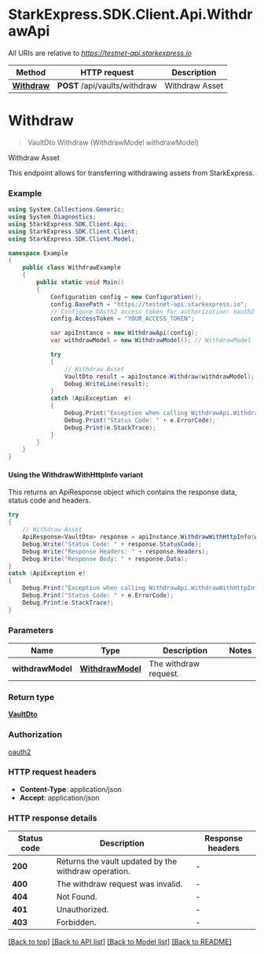 # StarkExpress.SDK.Client.Api.WithdrawApi

All URIs are relative to *https://testnet-api.starkexpress.io*

| Method | HTTP request | Description |
|--------|--------------|-------------|
| [**Withdraw**](WithdrawApi.md#withdraw) | **POST** /api/vaults/withdraw | Withdraw Asset |

<a name="withdraw"></a>
# **Withdraw**
> VaultDto Withdraw (WithdrawModel withdrawModel)

Withdraw Asset

This endpoint allows for transferring withdrawing assets from StarkExpress.

### Example
```csharp
using System.Collections.Generic;
using System.Diagnostics;
using StarkExpress.SDK.Client.Api;
using StarkExpress.SDK.Client.Client;
using StarkExpress.SDK.Client.Model;

namespace Example
{
    public class WithdrawExample
    {
        public static void Main()
        {
            Configuration config = new Configuration();
            config.BasePath = "https://testnet-api.starkexpress.io";
            // Configure OAuth2 access token for authorization: oauth2
            config.AccessToken = "YOUR_ACCESS_TOKEN";

            var apiInstance = new WithdrawApi(config);
            var withdrawModel = new WithdrawModel(); // WithdrawModel | The withdraw request.

            try
            {
                // Withdraw Asset
                VaultDto result = apiInstance.Withdraw(withdrawModel);
                Debug.WriteLine(result);
            }
            catch (ApiException  e)
            {
                Debug.Print("Exception when calling WithdrawApi.Withdraw: " + e.Message);
                Debug.Print("Status Code: " + e.ErrorCode);
                Debug.Print(e.StackTrace);
            }
        }
    }
}
```

#### Using the WithdrawWithHttpInfo variant
This returns an ApiResponse object which contains the response data, status code and headers.

```csharp
try
{
    // Withdraw Asset
    ApiResponse<VaultDto> response = apiInstance.WithdrawWithHttpInfo(withdrawModel);
    Debug.Write("Status Code: " + response.StatusCode);
    Debug.Write("Response Headers: " + response.Headers);
    Debug.Write("Response Body: " + response.Data);
}
catch (ApiException e)
{
    Debug.Print("Exception when calling WithdrawApi.WithdrawWithHttpInfo: " + e.Message);
    Debug.Print("Status Code: " + e.ErrorCode);
    Debug.Print(e.StackTrace);
}
```

### Parameters

| Name | Type | Description | Notes |
|------|------|-------------|-------|
| **withdrawModel** | [**WithdrawModel**](WithdrawModel.md) | The withdraw request. |  |

### Return type

[**VaultDto**](VaultDto.md)

### Authorization

[oauth2](../README.md#oauth2)

### HTTP request headers

 - **Content-Type**: application/json
 - **Accept**: application/json


### HTTP response details
| Status code | Description | Response headers |
|-------------|-------------|------------------|
| **200** | Returns the vault updated by the withdraw operation. |  -  |
| **400** | The withdraw request was invalid. |  -  |
| **404** | Not Found. |  -  |
| **401** | Unauthorized. |  -  |
| **403** | Forbidden. |  -  |

[[Back to top]](#) [[Back to API list]](../README.md#documentation-for-api-endpoints) [[Back to Model list]](../README.md#documentation-for-models) [[Back to README]](../README.md)

